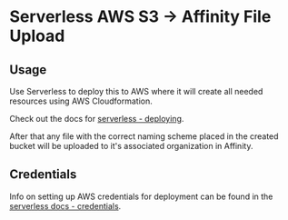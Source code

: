 # Serverless AWS S3 -> Affinity File Upload

## Usage

Use Serverless to deploy this to AWS where it will create all needed resources using AWS Cloudformation.

Check out the docs for [serverless - deploying](https://serverless.com/framework/docs/providers/aws/guide/deploying/).

After that any file with the correct naming scheme placed in the created bucket will be uploaded to it's associated organization in Affinity.

## Credentials

Info on setting up AWS credentials for deployment can be found in the [serverless docs - credentials](https://serverless.com/framework/docs/providers/aws/guide/credentials/).
